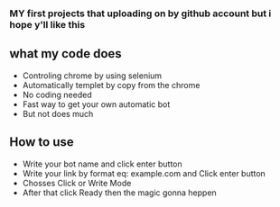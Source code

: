 ### MY first projects that uploading on by github account but i hope y'll like this 
## what my code does 
- Controling chrome by using selenium
- Automatically templet by copy from the chrome
- No coding needed
- Fast way to get your own automatic bot
- But not does much

## How to use
- Write your bot name and click enter button
- Write your link by format eq: example.com and Click enter button
- Chosses Click or Write Mode
- After that click Ready then the magic gonna heppen

